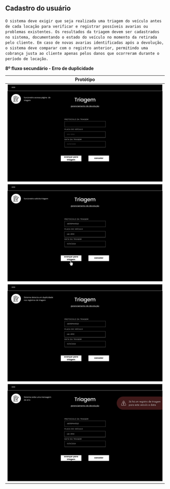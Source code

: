 ## Cadastro do usuário

`O sistema deve exigir que seja realizada uma triagem do veículo antes de cada locação para verificar e registrar possíveis avarias ou problemas existentes. Os resultados da triagem devem ser cadastrados no sistema, documentando o estado do veículo no momento da retirada pelo cliente. Em caso de novas avarias identificadas após a devolução, o sistema deve comparar com o registro anterior, permitindo uma cobrança justa ao cliente apenas pelos danos que ocorreram durante o período de locação.`

**8º fluxo secundário - Erro de duplicidade**

| Protótipo |
| --- |
| ![](../img-fluxos/req-10/53.png) |
| ![](../img-fluxos/req-10/54.png) |
| ![](../img-fluxos/req-10/55.png) |
| ![](../img-fluxos/req-10/56.png) |
